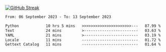 [![GitHub Streak](https://streak-stats.demolab.com?user=renren-017&theme=sea&hide_border=true&background=DD272700)](https://git.io/streak-stats)

<!--START_SECTION:waka-->

```txt
From: 06 September 2023 - To: 13 September 2023

Python            10 hrs 5 mins   >>>>>>>>>>>>>>>>>>>>>>---   87.99 %
Text              24 mins         >------------------------   03.63 %
YAML              21 mins         >------------------------   03.19 %
Locale            11 mins         -------------------------   01.72 %
Gettext Catalog   11 mins         -------------------------   01.64 %
```

<!--END_SECTION:waka-->
